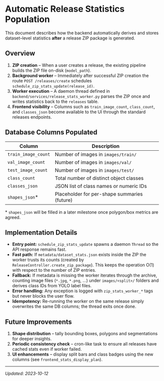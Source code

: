 # Automatic Release Statistics Population

This document describes how the backend automatically derives and stores dataset–level statistics **after** a release ZIP package is generated.

## Overview
1. **ZIP creation** – When a user creates a release, the existing pipeline builds the ZIP file on-disk (`model_path`).
2. **Background worker** – Immediately after successful ZIP creation the route `POST /releases/create` schedules `schedule_zip_stats_update(release_id)`.
3. **Worker execution** – A daemon thread defined in `backend/services/release_stats_worker.py` parses the ZIP once and writes statistics back to the `releases` table.
4. **Frontend visibility** – Columns such as `train_image_count`, `class_count`, and `classes_json` become available to the UI through the standard releases endpoints.

## Database Columns Populated
| Column | Description |
| ------ | ----------- |
| `train_image_count` | Number of images in `images/train/` |
| `val_image_count`   | Number of images in `images/val/`   |
| `test_image_count`  | Number of images in `images/test/`  |
| `class_count`       | Total number of distinct object classes |
| `classes_json`      | JSON list of class names or numeric IDs |
| `shapes_json`*      | Placeholder for per-shape summaries (future) |

\* `shapes_json` will be filled in a later milestone once polygon/box metrics are agreed.

## Implementation Details
- **Entry point:** `schedule_zip_stats_update` spawns a daemon `Thread` so the API response remains fast.
- **Fast path:** If `metadata/dataset_stats.json` exists inside the ZIP the worker trusts its counts (created by `ReleaseController.create_zip_package`).  This keeps the operation O(1) with respect to the number of ZIP entries.
- **Fallback:** If metadata is missing the worker iterates through the archive, counting image files (`*.jpg`, `*.png`, …) under `images/<split>/` folders and derives class IDs from YOLO label files.
- **Error handling:** Any exception is logged with `zip_stats_worker_*` tags but never blocks the user flow.
- **Idempotency:** Re-running the worker on the same release simply overwrites the same DB columns; the thread exits once done.

## Future Improvements
1. **Shape distribution** – tally bounding boxes, polygons and segmentations for deeper insights.
2. **Periodic consistency check** – cron-like task to ensure all releases have cached stats even if worker failed.
3. **UI enhancements** – display split bars and class badges using the new columns (see `frontend_stats_display_plan`).

---
_Updated: 2023-10-12_